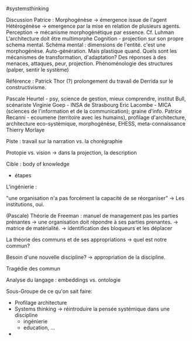 #systemsthinking 

Discussion Patrice : 
Morphogénèse -> émergence issue de l'agent
Hétérogénèse -> emergence par la mise en relation de plusieurs agents.
Perception -> mécanisme morphogénétique par essence. Cf. Luhman
L'architecture doit être multimorphe
Cognition - projection sur son propre schema mental. Schéma mental : dimensions de l'entité. c'est une morphogénèse. Auto-génération. Mais plastique quand. Quels sont les mécanismes de transformation, d'adaptation? Des réponses à des menaces, attaques, peur, projection.
Phénoménologie des structures (palper, sentir le système)

Référence : Patrick Thor (?) prolongement du travail de Derrida sur le constructivisme.

Pascale Heurtel - psy, science de gestion, mieux comprendre, institut Bull, scénariste
Virginie Goep - INSA de Strasbourg
Eric Lacombe - MICA (sciences de l'information et de la communication); graine d'info.
Patrice Recanni - ecoumene (territoire avec les humains), profilage d'architecture, architecture eco-systèmique, morphogénèse, EHESS, meta-connaissance
Thierry Morlaye

Piste : travail sur la narration vs. la chorégraphie

Protopie vs. vision
-> dans la projection, la description

Cible : body of knowledge
- étapes 

L'ingénierie : 

"une organisation n'a pas forcément la capacité de se réorganiser"
-> Les institutions, oui.


(Pascale)
Théorie de Freeman : manuel de management pas les parties prénantes
-> une organisation doit répondre à ses parties prenantes.
-> matrice de matérialité.
-> identification des bloqueurs et les déplacer


La théorie des communs et de ses appropriations -> quel est notre commun?

Besoin d'une nouvelle discipline?
-> appropriation de la discipline.

Tragédie des commun 


Analyse du langage : embeddings vs. ontologie

Sous-Groupe de ce qu'on sait faire: 
- Profilage architecture
- Systems thinking -> réintroduire la pensée systémique dans une discipline
	- ingénierie
	- education, ...
- 
